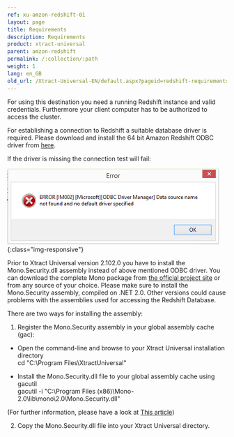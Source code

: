 ```yaml
---
ref: xu-amzon-redshift-01
layout: page
title: Requirements
description: Requirements
product: xtract-universal
parent: amzon-redshift
permalink: /:collection/:path
weight: 1
lang: en_GB
old_url: /Xtract-Universal-EN/default.aspx?pageid=redshift-requirements
---
```


For using this destination you need a running Redshift instance and valid credentials.
Furthermore your client computer has to be authorized to access the cluster.

For establishing a connection to Redshift a suitable database driver is required.
Please download and install the 64 bit Amazon Redshift ODBC driver from [here](https://docs.aws.amazon.com/redshift/latest/mgmt/install-odbc-driver-windows.html).

If the driver is missing the connection test will fail:

![XU-fehlender-redshift-treiber](/img/content/XU-fehlender-redshift-treiber.png){:class="img-responsive"}

Prior to Xtract Universal version 2.102.0 you have to install the Mono.Security.dll assembly instead of above mentioned ODBC driver.
You can download the complete Mono package from [the official project site](http://download.mono-project.com/archive/2.0/download/) or from any source of your choice. Please make sure to install the Mono.Security assembly, compiled on .NET 2.0. Other versions could cause problems with the assemblies used for accessing the Redshift Database.

There are two ways for installing the assembly: 

1. Register the Mono.Security assembly in your global assembly cache (gac):
- Open the command-line and browse to your Xtract Universal installation directory<br> 
	cd "C:\Program Files\XtractUniversal"

- Install the Mono.Security.dll file to your global assembly cache using gacutil<br>
	gacutil -i "C:\Program Files (x86)\Mono-2.0\lib\mono\2.0\Mono.Security.dll"

(For further information, please have a look at [This article](https://docs.microsoft.com/en-us/dotnet/framework/app-domains/how-to-install-an-assembly-into-the-gac))	


2. Copy the Mono.Security.dll file into your Xtract Universal directory.
